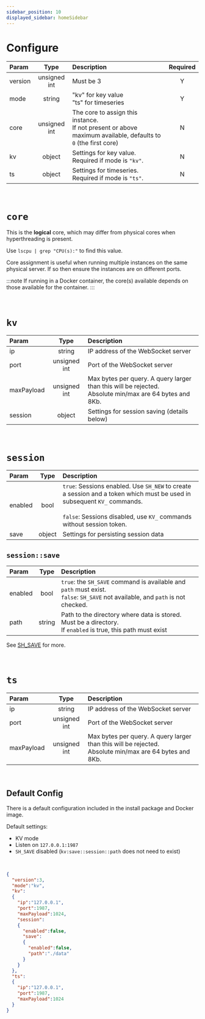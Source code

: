 ```yaml
---
sidebar_position: 10
displayed_sidebar: homeSidebar
---
```


# Configure

|Param|Type|Description|Required|
|:---|:---:|:---|:---:|
|version|unsigned int|Must be 3|Y|
|mode|string|"kv" for key value<br/> "ts" for timeseries|Y|
|core|unsigned int|The core to assign this instance.<br/> If not present or above maximum available, defaults to `0` (the first core)|N|
|kv|object|Settings for key value. Required if mode is `"kv"`.|N|
|ts|object|Settings for timeseries. Required if mode is `"ts"`.|N|

<br/>

# `core`
This is the **logical** core, which may differ from physical cores when hyperthreading is present.<br/>

Use `lscpu | grep "CPU(s):"` to find this value.

Core assignment is useful when running multiple instances on the same physical server. If so then ensure the instances are on different ports.

:::note
If running in a Docker container, the core(s) available depends on those available for the container.
:::

<br/>

# `kv`

|Param|Type|Description|
|:---|:---:|:---|
|ip|string|IP address of the WebSocket server|
|port|unsigned int|Port of the WebSocket server|
|maxPayload|unsigned int|Max bytes per query. A query larger than this will be rejected.<br/>Absolute min/max are 64 bytes and 8Kb.|
|session|object|Settings for session saving (details below)|

<br/>

# `session`
|Param|Type|Description|
|:---|:---:|:---|
|enabled|bool|`true`: Sessions enabled. Use `SH_NEW` to create a session and a token which must be used in subsequent `KV_` commands.<br/><br/>`false`: Sessions disabled, use `KV_` commands without session token.|
|save|object|Settings for persisting session data|

## `session::save`

|Param|Type|Description|
|:---|:---:|:---|
|enabled|bool|`true`: the `SH_SAVE` command is available and `path` must exist. <br/>`false`: `SH_SAVE` not available, and `path` is not checked.|
|path|string|Path to the directory where data is stored. Must be a directory.<br/>If `enabled` is true, this path must exist|

See [SH_SAVE](../api/sessions/sh-save) for more.

<br/>

# `ts`

|Param|Type|Description|
|:---|:---:|:---|
|ip|string|IP address of the WebSocket server|
|port|unsigned int|Port of the WebSocket server|
|maxPayload|unsigned int|Max bytes per query. A query larger than this will be rejected.<br/>Absolute min/max are 64 bytes and 8Kb.|


<br/>

## Default Config

There is a default configuration included in the install package and Docker image. 

Default settings:

- KV mode
- Listen on `127.0.0.1:1987`
- `SH_SAVE` disabled (`kv:save::session::path` does not need to exist)

<br/>

```json title="default.json"
{
  "version":3,
  "mode":"kv",
  "kv":
  {
    "ip":"127.0.0.1",
    "port":1987,
    "maxPayload":1024,
    "session":
    {
      "enabled":false,
      "save":
      {
        "enabled":false,
        "path":"./data"
      }
    }
  },
  "ts":
  {
    "ip":"127.0.0.1",
    "port":1987,
    "maxPayload":1024
  }
}

```

